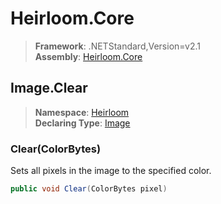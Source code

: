 # Heirloom.Core

> **Framework**: .NETStandard,Version=v2.1  
> **Assembly**: [Heirloom.Core][0]  

## Image.Clear

> **Namespace**: [Heirloom][0]  
> **Declaring Type**: [Image][1]  

### Clear(ColorBytes)

Sets all pixels in the image to the specified color.

```cs
public void Clear(ColorBytes pixel)
```

[0]: ../../../Heirloom.Core.md
[1]: ../Image.md
